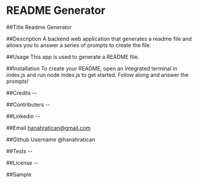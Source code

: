 # README Generator

##Title
    Readme Generator

##Description
    A backend web application that generates a readme file and allows you to answer a series of prompts to create the file.

##Usage
    This app is used to generate a README file.

##Installation
    To create your README, open an integrated terminal in index.js and run node index.js to get started. Follow along and answer the prompts!

##Credits
    --

##Contributers
    --

##Linkedin
    --

##Email
    hanahratican@gmail.com

##Github Username
    @hanahratican

##Tests
    --

##License
    --

##Sample
    


